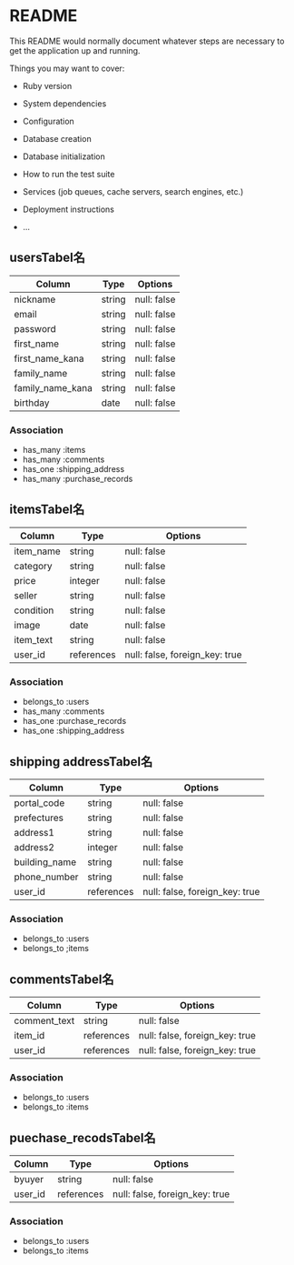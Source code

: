 # README

This README would normally document whatever steps are necessary to get the
application up and running.

Things you may want to cover:

* Ruby version

* System dependencies

* Configuration

* Database creation

* Database initialization

* How to run the test suite

* Services (job queues, cache servers, search engines, etc.)

* Deployment instructions

* ...

## usersTabel名

| Column           | Type       | Options                        |
| ---------------- | ---------- | ------------------------------ |
| nickname         | string     | null: false                    |
| email            | string     | null: false                    |
| password         | string     | null: false                    |
| first_name       | string     | null: false                    |
| first_name_kana  | string     | null: false                    |
| family_name      | string     | null: false                    |
| family_name_kana | string     | null: false                    |
| birthday         | date       | null: false                    |

### Association
- has_many :items
- has_many :comments
- has_one :shipping_address
- has_many :purchase_records

## itemsTabel名

| Column          | Type       | Options                        |
| --------------- | ---------- | ------------------------------ |
| item_name       | string     | null: false                    |
| category        | string     | null: false                    |
| price           | integer    | null: false                    |
| seller          | string     | null: false                    |
| condition       | string     | null: false                    |
| image           | date       | null: false                    |
| item_text       | string     | null: false                    |
| user_id         | references | null: false, foreign_key: true |

### Association
- belongs_to :users
- has_many :comments
- has_one :purchase_records
- has_one :shipping_address

## shipping addressTabel名

| Column          | Type       | Options                        |
| --------------- | ---------- | ------------------------------ |
| portal_code     | string     | null: false                    |
| prefectures     | string     | null: false                    |
| address1        | string     | null: false                    |
| address2        | integer    | null: false                    |
| building_name   | string     | null: false                    |
| phone_number    | string     | null: false                    |
| user_id         | references | null: false, foreign_key: true |

### Association
- belongs_to :users
- belongs_to ;items

## commentsTabel名

| Column          | Type       | Options                        |
| --------------- | ---------- | ------------------------------ |
| comment_text    | string     | null: false                    |
| item_id         | references | null: false, foreign_key: true |
| user_id         | references | null: false, foreign_key: true |

### Association
- belongs_to :users
- belongs_to :items


## puechase_recodsTabel名

| Column          | Type       | Options                        |
| --------------- | ---------- | ------------------------------ |
| byuyer          | string     | null: false                    |
| user_id         | references | null: false, foreign_key: true |

### Association
- belongs_to :users
- belongs_to :items